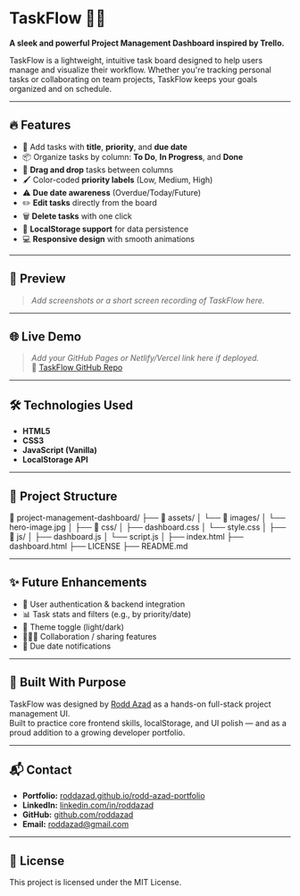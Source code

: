# TaskFlow 🧠✨  
**A sleek and powerful Project Management Dashboard inspired by Trello.**

TaskFlow is a lightweight, intuitive task board designed to help users manage and visualize their workflow. Whether you're tracking personal tasks or collaborating on team projects, TaskFlow keeps your goals organized and on schedule.

---

## 🔥 Features

- 📝 Add tasks with **title**, **priority**, and **due date**
- 📦 Organize tasks by column: **To Do**, **In Progress**, and **Done**
- 🧲 **Drag and drop** tasks between columns
- 🖌️ Color-coded **priority labels** (Low, Medium, High)
- ⚠️ **Due date awareness** (Overdue/Today/Future)
- ✏️ **Edit tasks** directly from the board
- 🗑️ **Delete tasks** with one click
- 💾 **LocalStorage support** for data persistence
- 💻 **Responsive design** with smooth animations

---

## 📸 Preview

> _Add screenshots or a short screen recording of TaskFlow here._

---

## 🌐 Live Demo

> _Add your GitHub Pages or Netlify/Vercel link here if deployed._  
🔗 [TaskFlow GitHub Repo](https://github.com/roddazad/project-management-dashboard)

---

## 🛠 Technologies Used

- **HTML5**
- **CSS3**
- **JavaScript (Vanilla)**
- **LocalStorage API**

---

## 📂 Project Structure
📁 project-management-dashboard/
├── 📁 assets/
│   └── 📁 images/
│       └── hero-image.jpg
│
├── 📁 css/
│   ├── dashboard.css
│   └── style.css
│
├── 📁 js/
│   ├── dashboard.js
│   └── script.js
│
├── index.html
├── dashboard.html
├── LICENSE
├── README.md

---

## ✨ Future Enhancements

- 🔐 User authentication & backend integration
- 📊 Task stats and filters (e.g., by priority/date)
- 🌈 Theme toggle (light/dark)
- 🧑‍🤝‍🧑 Collaboration / sharing features
- 🔔 Due date notifications

---

## 🧠 Built With Purpose

TaskFlow was designed by [Rodd Azad](https://github.com/roddazad) as a hands-on full-stack project management UI.  
Built to practice core frontend skills, localStorage, and UI polish — and as a proud addition to a growing developer portfolio.

---

## 📬 Contact

- **Portfolio:** [roddazad.github.io/rodd-azad-portfolio](https://roddazad.github.io/rodd-azad-portfolio/)
- **LinkedIn:** [linkedin.com/in/roddazad](https://www.linkedin.com/in/roddazad)
- **GitHub:** [github.com/roddazad](https://github.com/roddazad)
- **Email:** roddazad@gmail.com

---

## 📝 License

This project is licensed under the MIT License.